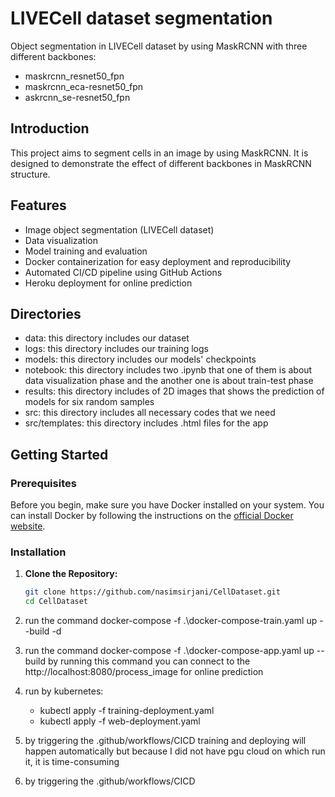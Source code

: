# LIVECell dataset segmentation

Object segmentation in LIVECell dataset by using MaskRCNN with three different backbones:
  - maskrcnn_resnet50_fpn
  - maskrcnn_eca-resnet50_fpn
  - askrcnn_se-resnet50_fpn
    
## Introduction

This project aims to segment cells in an image by using MaskRCNN. It is designed to demonstrate the effect of different backbones in MaskRCNN structure.

## Features
- Image object segmentation (LIVECell dataset)
- Data visualization
- Model training and evaluation
- Docker containerization for easy deployment and reproducibility
- Automated CI/CD pipeline using GitHub Actions
- Heroku deployment for online prediction

## Directories
- data: this directory includes our dataset 
- logs: this directory includes our training logs
- models: this directory includes our models' checkpoints
- notebook: this directory includes two .ipynb that one of them is about data visualization phase and the another one is about train-test phase
- results: this directory includes of 2D images that shows the prediction of models for six random samples
- src: this directory includes all necessary codes that we need
- src/templates: this directory includes .html files for the app

## Getting Started

### Prerequisites

Before you begin, make sure you have Docker installed on your system. You can install Docker by following the instructions on the [official Docker website](https://docs.docker.com/get-docker/).

### Installation

1. **Clone the Repository:**

   ```bash
   git clone https://github.com/nasimsirjani/CellDataset.git
   cd CellDataset
2. run the command docker-compose -f .\docker-compose-train.yaml up --build -d
3. run the command docker-compose -f .\docker-compose-app.yaml up --build by running this command you can connect to the http://localhost:8080/process_image for online prediction
4. run by kubernetes:
   - kubectl apply -f training-deployment.yaml
   - kubectl apply -f web-deployment.yaml
5. by triggering the .github/workflows/CICD training and deploying will happen automatically but because I did not have pgu cloud on which run it, it is time-consuming
6. by triggering the .github/workflows/CICD



